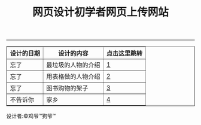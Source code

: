 <html lang="en">

<head>
    <meta charset="UTF-8">
    <meta http-equiv="X-UA-Compatible" content="IE=edge">
    <meta name="viewport" content="width=device-width, initial-scale=1.0">
    <title>设计网页初学者</title>
    <link rel="stylesheet" href="css.css" />
</head>

<body>
    <header id="header">
        <h1>网页设计初学者网页上传网站</h1>
    </header>
    <hr class="hr_1">
    <table id="table" border="1" cellpadding="0" cellspacing="0">
        <thead id="thead">
            <tr height="30px">
                <th>设计的日期</th>
                <th>设计的内容</th>
                <th>点击这里跳转</th>
            </tr>
        </thead>
        <tbody>
            <tr>
                <td>忘了</td>
                <td>最垃圾的人物的介绍</td>
                <td class="a_math"><a href="ziwo_1.html" target="_self">1</a></td>
            </tr>
            <tr>
                <td>忘了</td>
                <td>用表格做的人物介绍</td>
                <td class="a_math"><a href="ziwo_2.html" target="_self">2</a></td>
            </tr>
            <tr>
                <td>忘了</td>
                <td>图书购物的架子</td>
                <td class="a_math"><a href="tushuchaoshi.html" target="_self">3</a></td>
            </tr>
            <tr>
                <td>不告诉你</td>
                <td>家乡</td>
                <td class="a_math"><a href="A_jiazi_zhuwangye.html" target="_self">4</a></td>
            </tr>
        </tbody>
    </table>
    <!--<main>
            <nav></nav>
            <aside></aside>
        </main>-->
    <footer id="footer">
        <span>设计者:&copy;鸡爷&trade;狗爷&trade;</span>
    </footer>
</body>

</html>
